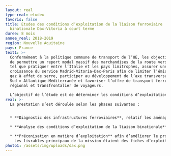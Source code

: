 ```yaml
---
layout: real
type-real: etudex
favoris: false
title: Etudes des conditions d’exploitation de la liaison ferroviaire
  binationale Dax-Vitoria à court terme
duree: 8 mois
annee_real: 2018-2019
region: Nouvelle Aquitaine
pays: France
text1: >-
  Conformément à la politique commune de transport de l’UE, les objectifs sont
  de permettre un report modal massif des marchandises de la route vers le fer
  tel que pratiquer entre l’Italie et les pays limitrophes, assurer une
  croissance du service Madrid-Vitoria-Dax-Paris afin de limiter l’émission de
  gaz à effet de serre, participer au développement de l’axe transversal « Grand
  Sud » Atlantique-Méditerranée et favoriser l’offre de transport ferroviaire
  régional et transfrontalier de voyageurs.

  L’objectif de l’étude est de déterminer les conditions d’exploitation de la liaison Dax-Vitoria à court terme en lien avec les projets en cours.
real: >-
  La prestation s’est déroulée selon les phases suivantes :


  * **Diagnostic des infrastructures ferroviaires**, relatif les aménagements actuels, ceux déjà réalisés, et ceux prévus à court terme sur la section international

  * **Analyse des conditions d’exploitation de la liaison binationale** à travers une analyse de la demande de transport, des conditions liées à l’état des installations actuelles (électrification, signalisation, écartement, etc.), de la capacité sur la section Dax-Hendaye, la zone frontière, le Y Basque et la liaison Irún-Astigarraga, des matériels roulants.

  * **Préconisation en matière d’exploitation** afin d’améliorer le processus de franchissement de la frontière, sur la base d’un benchmark.
    Les livrables principaux de la mission étaient des fiches d’exploitation synthétique par type de service et par type de composition.
photo1: /assets/img/uploads/dax.png
---
```

